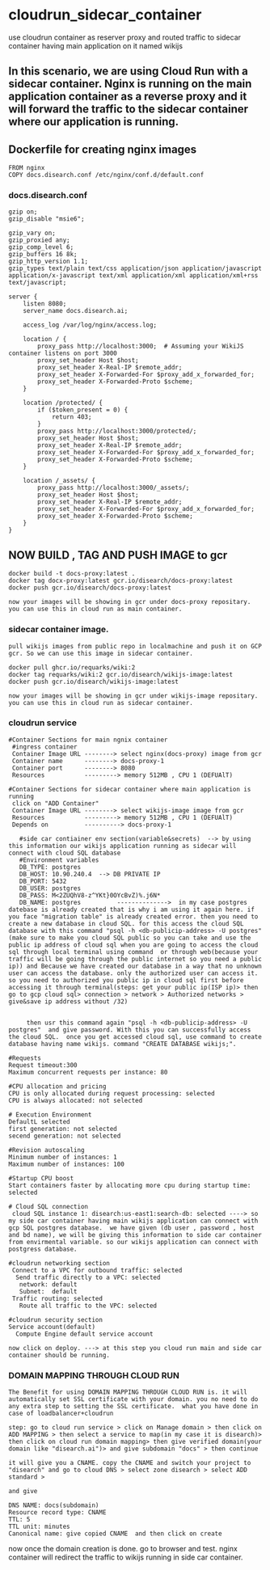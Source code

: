 # cloudrun_sidecar_container

use cloudrun container as reserver proxy and routed traffic to sidecar container having main application on it named wikijs

## In this scenario, we are using Cloud Run with a sidecar container. Nginx is running on the main application container as a reverse proxy and it will forward the traffic to the sidecar container where our application is running.

## Dockerfile for creating nginx images

    FROM nginx
    COPY docs.disearch.conf /etc/nginx/conf.d/default.conf


### docs.disearch.conf

    gzip on;
    gzip_disable "msie6";
    
    gzip_vary on;
    gzip_proxied any;
    gzip_comp_level 6;
    gzip_buffers 16 8k;
    gzip_http_version 1.1;
    gzip_types text/plain text/css application/json application/javascript application/x-javascript text/xml application/xml application/xml+rss text/javascript;
    
    server {
        listen 8080;
        server_name docs.disearch.ai;
    
        access_log /var/log/nginx/access.log;
    
        location / {
            proxy_pass http://localhost:3000;  # Assuming your WikiJS container listens on port 3000
            proxy_set_header Host $host;
            proxy_set_header X-Real-IP $remote_addr;
            proxy_set_header X-Forwarded-For $proxy_add_x_forwarded_for;
            proxy_set_header X-Forwarded-Proto $scheme;
        }
    
        location /protected/ {
            if ($token_present = 0) {
                return 403;
            }
            proxy_pass http://localhost:3000/protected/;
            proxy_set_header Host $host;
            proxy_set_header X-Real-IP $remote_addr;
            proxy_set_header X-Forwarded-For $proxy_add_x_forwarded_for;
            proxy_set_header X-Forwarded-Proto $scheme;
        }
    
        location /_assets/ {
            proxy_pass http://localhost:3000/_assets/;
            proxy_set_header Host $host;
            proxy_set_header X-Real-IP $remote_addr;
            proxy_set_header X-Forwarded-For $proxy_add_x_forwarded_for;
            proxy_set_header X-Forwarded-Proto $scheme;
        }
    }
     
## NOW BUILD , TAG AND PUSH IMAGE to gcr

    docker build -t docs-proxy:latest .
    docker tag docx-proxy:latest gcr.io/disearch/docs-proxy:latest
    docker push gcr.io/disearch/docs-proxy:latest

    now your images will be showing in gcr under docs-proxy repositary. you can use this in cloud run as main container.

### sidecar container image.

    pull wikijs images from public repo in localmachine and push it on GCP gcr. So we can use this image in sidecar container. 
 
    docker pull ghcr.io/requarks/wiki:2
    docker tag requarks/wiki:2 gcr.io/disearch/wikijs-image:latest
    docker push gcr.io/disearch/wikijs-image:latest

    now your images will be showing in gcr under wikijs-image repositary. you can use this in cloud run as sidecar container.    

### cloudrun service

    #Container Sections for main ngnix container 
     #ingress container
     Container Image URL --------> select nginx(docs-proxy) image from gcr
     Container name      --------> docs-proxy-1
     Container port      --------> 8080    
     Resources           ---------> memory 512MB , CPU 1 (DEFUAlT)

    #Container Sections for sidecar container where main application is running
     click on "ADD Container" 
     Container Image URL --------> select wikijs-image image from gcr 
     Resources           ---------> memory 512MB , CPU 1 (DEFUAlT) 
     Depends on          ----------> docs-proxy-1

       #side car contiainer env section(variable&secrets)  --> by using this information our wikijs application running as sidecar will connect with cloud SQL database
       #Environment variables
       DB_TYPE: postgres
       DB_HOST: 10.90.240.4  --> DB PRIVATE IP
       DB_PORT: 5432
       DB_USER: postgres
       DB_PASS: M<2ZUQhV8-z^YKt}0OYcBvZ)%.j6N*
       DB_NAME: postgres          -------------->  in my case postgres datebase is already created that is why i am using it again here. if you face "migration table" is already created error. then you need to create a new database in cloud SQL. for this access the cloud SQL database with this command "psql -h <db-publicip-address> -U postgres" (make sure to make you cloud SQL public so you can take and use the public ip address of cloud sql when you are going to access the cloud sql through local terminal using command  or through web(because your traffic will be going through the public internet so you need a public ip)) and Because we have created our database in a way that no unknown user can access the database. only the authorized user can access it. so you need to authorized you public ip in cloud sql first before accessing it through terminal(steps: get your public ip(ISP ip)> then go to gcp cloud sql> connection > network > Authorized networks > give&save ip address without /32) 
 
                   
         then usr this command again "psql -h <db-publicip-address> -U postgres"  and give password. With this you can successfully access the cloud SQL.  once you get accessed cloud sql, use command to create database having name wikijs. command "CREATE DATABASE wikijs;". 
       
    #Requests
    Request timeout:300
    Maximum concurrent requests per instance: 80
    
    #CPU allocation and pricing
    CPU is only allocated during request processing: selected
    CPU is always allocated: not selected

    # Execution Environment
    DefaultL selected
    first generation: not selected
    secend generation: not selected
   
    #Revision autoscaling
    Minimum number of instances: 1 
    Maximum number of instances: 100

    #Startup CPU boost
    Start containers faster by allocating more cpu during startup time: selected

    # Cloud SQL connection
     cloud SQL instance 1: disearch:us-east1:search-db: selected ----> so my side car container having main wikijs application can connect with gcp SQL postgres database.  we have given (db user , password , host and bd name), we will be giving this information to side car container from envirmental variable. so our wikijs application can connect with postgress database.
    
    #cloudrun networking section
     Connect to a VPC for outbound traffic: selected
      Send traffic directly to a VPC: selected
       network: default
       Subnet:  default
     Traffic routing: selected
       Route all traffic to the VPC: selected
      
    #cloudrun security section
    Service account(default) 
      Compute Engine default service account   

    now click on deploy. ---> at this step you cloud run main and side car container should be running.

### DOMAIN MAPPING THROUGH CLOUD RUN

    The Benefit for using DOMAIN MAPPING THROUGH CLOUD RUN is. it will automatically set SSL certificate with your domain. you no need to do any extra step to setting the SSL certificate.  what you have done in case of loadbalancer+cloudrun

    step: go to cloud run service > click on Manage domain > then click on ADD MAPPING > then select a service to map(in my case it is disearch)> then click on cloud run domain mapping> then give verified domain(your domain like "disearch.ai")> and give subdomain "docs" > then continue 

    it will give you a CNAME. copy the CNAME and switch your project to "disearch" and go to cloud DNS > select zone disearch > select ADD standard >

    and give

    DNS NAME: docs(subdomain)
    Resource record type: CNAME 
    TTL: 5 
    TTL unit: minutes
    Canonical name: give copied CNAME  and then click on create 

now once the domain creation is done. go to browser and test. nginx container will redirect the traffic to wikijs running in side car container.
    
